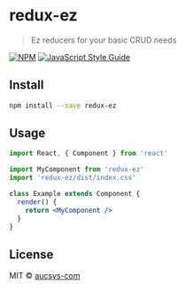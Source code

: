 # redux-ez

> Ez reducers for your basic CRUD needs

[![NPM](https://img.shields.io/npm/v/redux-ez.svg)](https://www.npmjs.com/package/redux-ez) [![JavaScript Style Guide](https://img.shields.io/badge/code_style-standard-brightgreen.svg)](https://standardjs.com)

## Install

```bash
npm install --save redux-ez
```

## Usage

```jsx
import React, { Component } from 'react'

import MyComponent from 'redux-ez'
import 'redux-ez/dist/index.css'

class Example extends Component {
  render() {
    return <MyComponent />
  }
}
```

## License

MIT © [aucsys-com](https://github.com/aucsys-com)
